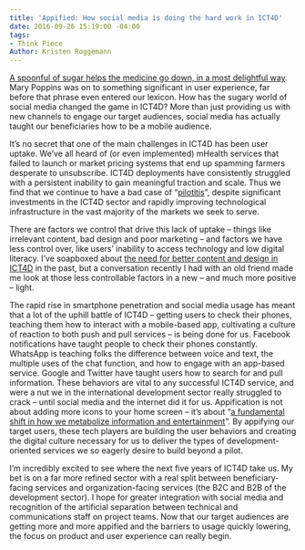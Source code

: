 ```yaml
---
title: 'Appified: How social media is doing the hard work in ICT4D'
date: 2016-09-26 15:19:00 -04:00
tags:
- Think Piece
Author: Kristen Roggemann
---
```


[A spoonful of sugar helps the medicine go down, in a most delightful way](https://www.youtube.com/watch?v=vLkp_Dx6VdI). Mary Poppins was on to something significant in user experience, far before that phrase even entered our lexicon.  How has the sugary world of social media changed the game in ICT4D? More than just providing us with new channels to engage our target audiences, social media has actually taught our beneficiaries how to be a mobile audience.

It’s no secret that one of the main challenges in ICT4D has been user uptake.  We’ve all heard of (or even implemented) mHealth services that failed to launch or market pricing systems that end up spamming farmers desperate to unsubscribe.  ICT4D deployments have consistently struggled with a persistent inability to gain meaningful traction and scale. Thus we find that we continue to have a bad case of “[pilotitis](https://twitter.com/wayan_vota/status/383367696655474688)”, despite significant investments in the ICT4D sector and rapidly improving technological infrastructure in the vast majority of the markets we seek to serve.

There are factors we control that drive this lack of uptake – things like irrelevant content, bad design and poor marketing – and factors we have less control over, like users’ inability to access technology and low digital literacy.  I’ve soapboxed about [the need for better content and design in ICT4D](http://www.ictworks.org/2014/10/15/hey-ict4d-it-is-time-we-take-fun-seriously/) in the past, but a conversation recently I had with an old friend made me look at those less controllable factors in a new – and much more positive – light.

The rapid rise in smartphone penetration and social media usage has meant that a lot of the uphill battle of ICT4D – getting users to check their phones, teaching them how to interact with a mobile-based app, cultivating a culture of reaction to both push and pull services – is being done for us.  Facebook notifications have taught people to check their phones constantly. WhatsApp is teaching folks the difference between voice and text, the multiple uses of the chat function, and how to engage with an app-based service. Google and Twitter have taught users how to search for and pull information. These behaviors are vital to any successful ICT4D service, and were a nut we in the international development sector really struggled to crack – until social media and the internet did it for us. Appification is not about adding more icons to your home screen – it’s about “[a fundamental shift in how we metabolize information and entertainment](http://www.forbes.com/sites/anthonykosner/2012/12/16/forecast-2013-the-appification-of-everything-will-turn-the-web-into-an-app-o-verse/#69dce7028ec0)”.  By appifying our target users, these tech players are building the user behaviors and creating the digital culture necessary for us to deliver the types of development-oriented services we so eagerly desire to build beyond a pilot.  

I’m incredibly excited to see where the next five years of ICT4D take us. My bet is on a far more refined sector with a real split between beneficiary-facing services and organization-facing services (the B2C and B2B of the development sector). I hope for greater integration with social media and recognition of the artificial separation between technical and communications staff on project teams. Now that our target audiences are getting more and more appified and the barriers to usage quickly lowering, the focus on product and user experience can really begin.
